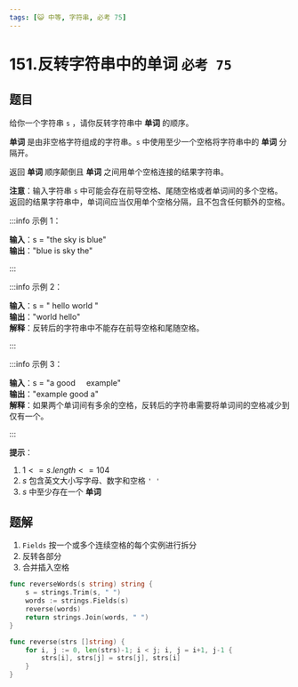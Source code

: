 ```yaml
---
tags: [😺 中等, 字符串, 必考 75]
---
```


# 151.反转字符串中的单词 `必考 75`

## 题目

给你一个字符串 `s` ，请你反转字符串中 **单词** 的顺序。

**单词** 是由非空格字符组成的字符串。`s` 中使用至少一个空格将字符串中的 **单词** 分隔开。

返回 **单词** 顺序颠倒且 **单词** 之间用单个空格连接的结果字符串。

**注意**：输入字符串 `s` 中可能会存在前导空格、尾随空格或者单词间的多个空格。返回的结果字符串中，单词间应当仅用单个空格分隔，且不包含任何额外的空格。

:::info 示例 1：

**输入**：s = "the sky is blue"  
**输出**："blue is sky the"

:::

:::info 示例 2：

**输入**：s = " hello world "  
**输出**："world hello"  
**解释**：反转后的字符串中不能存在前导空格和尾随空格。

:::

:::info 示例 3：

**输入**：s = "a good &nbsp;&nbsp;&nbsp;&nbsp;example"  
**输出**："example good a"  
**解释**：如果两个单词间有多余的空格，反转后的字符串需要将单词间的空格减少到仅有一个。

:::

**提示**：

1. $1 <= s.length <= 104$
2. $s$ 包含英文大小写字母、数字和空格 `' '`
3. $s$ 中至少存在一个 **单词**

## 题解

1. `Fields` 按一个或多个连续空格的每个实例进行拆分
2. 反转各部分
3. 合并插入空格

```go
func reverseWords(s string) string {
	s = strings.Trim(s, " ")
	words := strings.Fields(s)
	reverse(words)
	return strings.Join(words, " ")
}

func reverse(strs []string) {
	for i, j := 0, len(strs)-1; i < j; i, j = i+1, j-1 {
		strs[i], strs[j] = strs[j], strs[i]
	}
}
```
